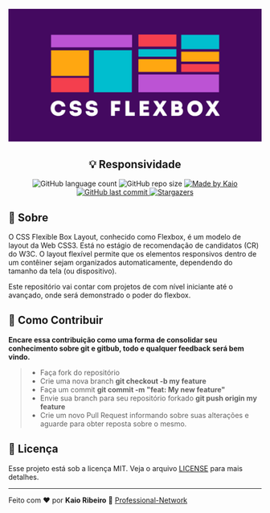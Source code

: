 <p align="center"><img src="logo.png" alt="FlexBox"></p>

<h2 align="center">💡 Responsividade</h2>

<p align="center">
<img alt="GitHub language count" src="https://img.shields.io/github/languages/count/kaiorr/flexbox?style=plastic">

<img alt="GitHub repo size" src="https://img.shields.io/github/repo-size/kaiorr/flexbox?color=7800ff&style=plastic">

<a href="https://www.linkedin.com/in/kaio-ribeiro-310123150/">
<img alt="Made by Kaio" src="https://img.shields.io/badge/made%20by-kaiorr-%2304D361">
</a>

<a href="https://github.com/kaiorr/flexbox/commits/master">
<img alt="GitHub last commit" src="https://img.shields.io/github/last-commit/kaiorr/flexbox?color=7800ff&style=plastic">
</a>

<a href="https://github.com/kaiorr/flexbox/stargazers">
  <img alt="Stargazers" src="https://img.shields.io/github/stars/kaiorr/flexbox?style=social">
</a>
</p>


## 📢 Sobre

O CSS Flexible Box Layout, conhecido como Flexbox, é um modelo de layout da Web CSS3. Está no estágio de recomendação de candidatos (CR) do W3C. O layout flexível permite que os elementos responsivos dentro de um contêiner sejam organizados automaticamente, dependendo do tamanho da tela (ou dispositivo).

Este repositório vai contar com projetos de com nível iniciante até o avançado, onde será demonstrado o poder do flexbox.

## 🤔 Como Contribuir

**Encare essa contribuição como uma forma de consolidar seu conhecimento sobre git e gitbub, todo e qualquer feedback será bem vindo.**

> -  Faça fork do repositório
> -  Crie uma nova branch **git checkout -b my feature**
> -  Faça um commit **git commit -m "feat: My new feature"**
> -  Envie sua branch para seu repositório forkado **git push origin my feature**
> -  Crie um novo Pull Request informando sobre suas alterações e aguarde para obter reposta sobre o mesmo.

## :memo: Licença

Esse projeto está sob a licença MIT. Veja o arquivo [LICENSE](https://raw.githubusercontent.com/kaiorr/flexbox/master/LICENSE) para mais detalhes.

----

Feito com :heart: por **Kaio Ribeiro** :call_me_hand: [Professional-Network](https://www.linkedin.com/in/kaio-ribeiro-310123150/)